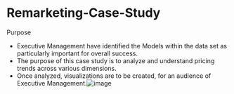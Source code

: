 # Remarketing-Case-Study
Purpose
- Executive Management have identified the Models within the data set as particularly important for overall success. 
- The purpose of this case study is to analyze and understand pricing trends across various dimensions.
- Once analyzed, visualizations are to be created, for an audience of Executive Management.![image](https://user-images.githubusercontent.com/65970082/125315435-203ad400-e305-11eb-80f3-4af9108f8b6e.png)
